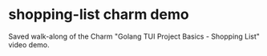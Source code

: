 # shopping-list charm demo

Saved walk-along of the Charm "Golang TUI Project Basics - Shopping List" video demo.
